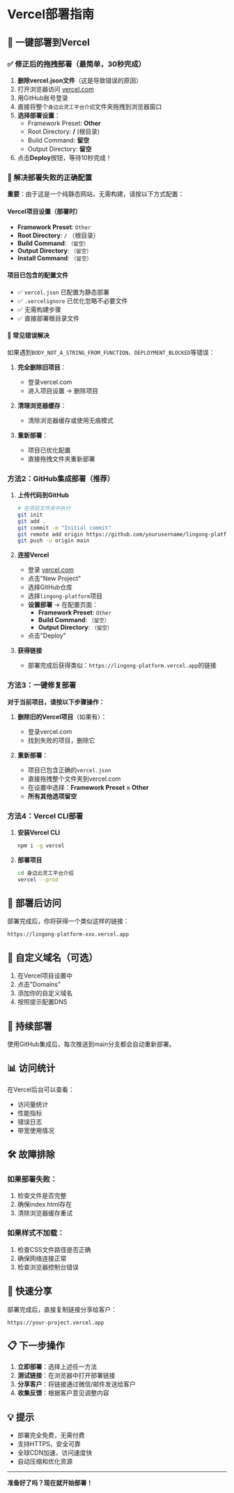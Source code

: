 # Vercel部署指南

## 🚀 一键部署到Vercel

### ✅ 修正后的拖拽部署（最简单，30秒完成）
1. **删除vercel.json文件**（这是导致错误的原因）
2. 打开浏览器访问 [vercel.com](https://vercel.com)
3. 用GitHub账号登录
4. 直接将整个`身边云灵工平台介绍`文件夹拖拽到浏览器窗口
5. **选择部署设置**：
   - Framework Preset: **Other**
   - Root Directory: **/** (根目录)
   - Build Command: **留空**
   - Output Directory: **留空**
6. 点击**Deploy**按钮，等待10秒完成！

### 🎯 解决部署失败的正确配置

**重要**：由于这是一个纯静态网站，无需构建，请按以下方式配置：

#### Vercel项目设置（部署时）
- **Framework Preset**: `Other`
- **Root Directory**: `/` （根目录）
- **Build Command**: `（留空）`
- **Output Directory**: `（留空）`
- **Install Command**: `（留空）`

#### 项目已包含的配置文件
- ✅ `vercel.json` 已配置为静态部署
- ✅ `.vercelignore` 已优化忽略不必要文件
- ✅ 无需构建步骤
- ✅ 直接部署根目录文件

#### 🚨 常见错误解决
如果遇到`BODY_NOT_A_STRING_FROM_FUNCTION`、`DEPLOYMENT_BLOCKED`等错误：

1. **完全删除旧项目**：
   - 登录vercel.com
   - 进入项目设置 → 删除项目

2. **清理浏览器缓存**：
   - 清除浏览器缓存或使用无痕模式

3. **重新部署**：
   - 项目已优化配置
   - 直接拖拽文件夹重新部署

### 方法2：GitHub集成部署（推荐）
1. **上传代码到GitHub**
   ```bash
   # 在项目文件夹中执行
   git init
   git add .
   git commit -m "Initial commit"
   git remote add origin https://github.com/yourusername/lingong-platform.git
   git push -u origin main
   ```

2. **连接Vercel**
   - 登录 [vercel.com](https://vercel.com)
   - 点击"New Project"
   - 选择GitHub仓库
   - 选择`lingong-platform`项目
   - **设置部署** → 在配置页面：
     - **Framework Preset**: `Other`
     - **Build Command**: `（留空）`
     - **Output Directory**: `（留空）`
   - 点击"Deploy"

3. **获得链接**
   - 部署完成后获得类似：`https://lingong-platform.vercel.app`的链接

### 方法3：一键修复部署
**对于当前项目，请按以下步骤操作：**

1. **删除旧的Vercel项目**（如果有）：
   - 登录vercel.com
   - 找到失败的项目，删除它

2. **重新部署**：
   - 项目已包含正确的`vercel.json`
   - 直接拖拽整个文件夹到vercel.com
   - 在设置中选择：**Framework Preset = Other**
   - **所有其他选项留空**

### 方法4：Vercel CLI部署
1. **安装Vercel CLI**
   ```bash
   npm i -g vercel
   ```

2. **部署项目**
   ```bash
   cd 身边云灵工平台介绍
   vercel --prod
   ```

## 🔗 部署后访问

部署完成后，你将获得一个类似这样的链接：
```
https://lingong-platform-xxx.vercel.app
```

## 📱 自定义域名（可选）

1. 在Vercel项目设置中
2. 点击"Domains"
3. 添加你的自定义域名
4. 按照提示配置DNS

## 🔄 持续部署

使用GitHub集成后，每次推送到main分支都会自动重新部署。

## 📊 访问统计

在Vercel后台可以查看：
- 访问量统计
- 性能指标
- 错误日志
- 带宽使用情况

## 🛠️ 故障排除

### 如果部署失败：
1. 检查文件是否完整
2. 确保index.html存在
3. 清除浏览器缓存重试

### 如果样式不加载：
1. 检查CSS文件路径是否正确
2. 确保网络连接正常
3. 检查浏览器控制台错误

## 🎯 快速分享

部署完成后，直接复制链接分享给客户：
```
https://your-project.vercel.app
```

## 📋 下一步操作

1. **立即部署**：选择上述任一方法
2. **测试链接**：在浏览器中打开部署链接
3. **分享客户**：将链接通过微信/邮件发送给客户
4. **收集反馈**：根据客户意见调整内容

## 💡 提示

- 部署完全免费，无需付费
- 支持HTTPS，安全可靠
- 全球CDN加速，访问速度快
- 自动压缩和优化资源

---

**准备好了吗？现在就开始部署！**